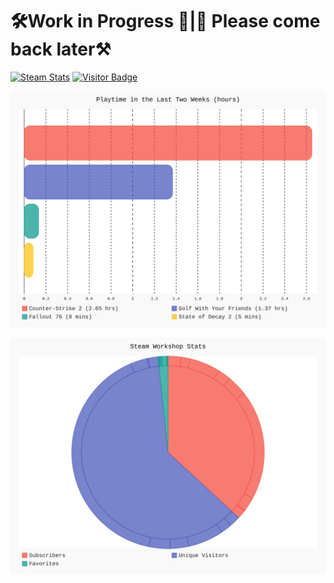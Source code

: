 # 🛠️Work in Progress 🚧|🚧 Please come back later⚒️
[![Steam Stats](https://github.com/Nicconike/Steam-Stats/actions/workflows/steam-stats.yml/badge.svg)](https://github.com/Nicconike/Steam-Stats/actions/workflows/steam-stats.yml)
[![Visitor Badge](https://badges.pufler.dev/visits/nicconike/steam-stats)](https://badges.pufler.dev)

<!-- Steam-Stats start -->
![Steam Games Stats](https://github.com/nicconike/steam-stats/blob/master/assets/recently_played_games.svg?sanitize=true)
<!-- Steam-Stats end -->

<!-- Steam-Workshop start -->
![Steam Workshop Stats](https://github.com/nicconike/steam-stats/blob/master/assets/steam_workshop_stats.svg?sanitize=true)
<!-- Steam-Workshop end -->
